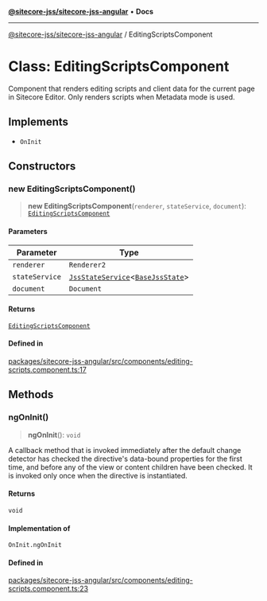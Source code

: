[**@sitecore-jss/sitecore-jss-angular**](../README.md) • **Docs**

***

[@sitecore-jss/sitecore-jss-angular](../README.md) / EditingScriptsComponent

# Class: EditingScriptsComponent

Component that renders editing scripts and client data for the current page in Sitecore Editor.
Only renders scripts when Metadata mode is used.

## Implements

- `OnInit`

## Constructors

### new EditingScriptsComponent()

> **new EditingScriptsComponent**(`renderer`, `stateService`, `document`): [`EditingScriptsComponent`](EditingScriptsComponent.md)

#### Parameters

| Parameter | Type |
| ------ | ------ |
| `renderer` | `Renderer2` |
| `stateService` | [`JssStateService`](JssStateService.md)\<[`BaseJssState`](BaseJssState.md)\> |
| `document` | `Document` |

#### Returns

[`EditingScriptsComponent`](EditingScriptsComponent.md)

#### Defined in

[packages/sitecore-jss-angular/src/components/editing-scripts.component.ts:17](https://github.com/Sitecore/jss/blob/79b72df335ab50517e6c3357c25dd7db1965274d/packages/sitecore-jss-angular/src/components/editing-scripts.component.ts#L17)

## Methods

### ngOnInit()

> **ngOnInit**(): `void`

A callback method that is invoked immediately after the
default change detector has checked the directive's
data-bound properties for the first time,
and before any of the view or content children have been checked.
It is invoked only once when the directive is instantiated.

#### Returns

`void`

#### Implementation of

`OnInit.ngOnInit`

#### Defined in

[packages/sitecore-jss-angular/src/components/editing-scripts.component.ts:23](https://github.com/Sitecore/jss/blob/79b72df335ab50517e6c3357c25dd7db1965274d/packages/sitecore-jss-angular/src/components/editing-scripts.component.ts#L23)
